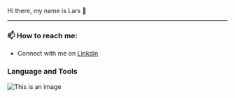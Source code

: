 Hi there, my name is Lars 👋

<!-- <hr> -->

***

<h3> 📫 How to reach me: </h3> 

* Connect with me on [Linkdin](https://www.linkedin.com/in/lars-roberbuell)

<h3> Language and Tools </h3>

<!-- ![This is an image](https://upload.wikimedia.org/wikipedia/commons/thumb/c/c3/Python-logo-notext.svg/640px-Python-logo-notext.svg.png) -->

![This is an image](https://www.python.org/)
